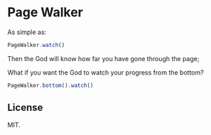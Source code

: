 # Page Walker

As simple as:

```javascript
PageWalker.watch()
```

Then the God will know how far you have gone through the page;

What if you want the God to watch your progress from the bottom?

```javascript
PageWalker.bottom().watch()
```

## License

MIT.
